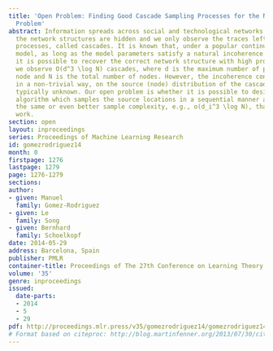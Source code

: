 ```yaml
---
title: 'Open Problem: Finding Good Cascade Sampling Processes for the Network Inference
  Problem'
abstract: Information spreads across social and technological networks, but often
  the network structures are hidden and we only observe the traces left by the diffusion
  processes, called cascades. It is known that, under a popular continuous-time diffusion
  model, as long as the model parameters satisfy a natural incoherence condition,
  it is possible to recover the correct network structure with high probability if
  we observe O(d^3 \log N) cascades, where d is the maximum number of parents of a
  node and N is the total number of nodes. However, the incoherence condition depends,
  in a non-trivial way, on the source (node) distribution of the cascades, which is
  typically unknown. Our open problem is whether it is possible to design an active
  algorithm which samples the source locations in a sequential manner and achieves
  the same or even better sample complexity, e.g., o(d_i^3 \log N), than previous
  work.
section: open
layout: inproceedings
series: Proceedings of Machine Learning Research
id: gomezrodriguez14
month: 0
firstpage: 1276
lastpage: 1279
page: 1276-1279
sections: 
author:
- given: Manuel
  family: Gomez-Rodriguez
- given: Le
  family: Song
- given: Bernhard
  family: Schoelkopf
date: 2014-05-29
address: Barcelona, Spain
publisher: PMLR
container-title: Proceedings of The 27th Conference on Learning Theory
volume: '35'
genre: inproceedings
issued:
  date-parts:
  - 2014
  - 5
  - 29
pdf: http://proceedings.mlr.press/v35/gomezrodriguez14/gomezrodriguez14.pdf
# Format based on citeproc: http://blog.martinfenner.org/2013/07/30/citeproc-yaml-for-bibliographies/
---
```

